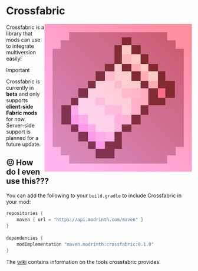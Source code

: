 # Crossfabric
<img src="/assets/logo.png" align="right">

Crossfabric is a library that mods can use to integrate multiversion easily!

>[!IMPORTANT]
> Crossfabric is currently in **beta** and only supports **client-side Fabric mods** for now.  
> Server-side support is planned for a future update.

## 😖 How do I even use this???
You can add the following to your `build.gradle` to include Crossfabric in your mod:


```gradle
repositories {
    maven { url = "https://api.modrinth.com/maven" }
}

dependencies {
    modImplementation "maven.modrinth:crossfabric:0.1.0"
}
```

The [wiki](https://github.com/xNasuni/Crossfabric/wiki) contains information on the tools crossfabric provides.